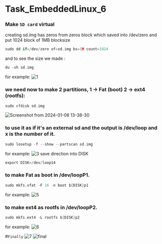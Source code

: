 # Task_EmbeddedLinux_6
### Make `SD card` virtual
creating sd.img has zeros from zeros block which saved into /dev/zero and put 1024 block of 1MB blocksize
```c
sudo dd if=/dev/zero of=sd.img bs=1M count=1024 
```
and to see the size we made :
```c
du -sh sd.img
```
for example:
![1](https://github.com/Emanmohamed291/Embedded-Linux/assets/109046357/87127d9f-566b-4340-a111-51dc00ff7816)


### we need now to make 2 partitions, 1 -> Fat (boot) 2 -> ext4 (rootfs):
```c
sudo cfdisk sd.img
```
![Screenshot from 2024-01-08 13-38-30](https://github.com/Emanmohamed291/Embedded-Linux/assets/109046357/be734cf6-931c-467e-b752-8c180971a7c7)

### to use it as if it's an external sd  and the output is /dev/loop<x> and x is the number of it.
```c
sudo losetup -f --show --partscan sd.img
```
for example:
![3](https://github.com/Emanmohamed291/Embedded-Linux/assets/109046357/03a508f6-8b2d-45c8-84d1-99ae04f37fc4)
save direction into DISK
```c
export DISK=/dev/loop14
```
### to make Fat as boot in /dev/loop<x>P1.
```c
sudo mkfs.vfat -F 16 -n boot ${DISK}p1
```
for example:
![5](https://github.com/Emanmohamed291/Embedded-Linux/assets/109046357/3a2caf56-1ccd-4d59-bdbd-9a519b0c6093)
### to make ext4 as rootfs in /dev/loop<x>P2.
```c
sudo mkfs.ext4 -L rootfs ${DISK}p2
```
for example:
![6](https://github.com/Emanmohamed291/Embedded-Linux/assets/109046357/bda8708e-184c-4a9c-aa4d-6a38d56cd657)

#`Finally`
![7](https://github.com/Emanmohamed291/Embedded-Linux/assets/109046357/65b1c94b-4ebc-448e-9300-a55ac3918985)
![final](https://github.com/Emanmohamed291/Embedded-Linux/assets/109046357/b7949a61-e9b9-46de-9ee6-a9683c16e178)


